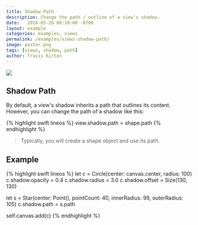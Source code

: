 ```yaml
---
title: Shadow Path
description: Change the path / outline of a view's shadow.
date:   2016-05-26 00:18:00 -0700
layout: example
categories: examples, views
permalink: /examples/views-shadow-path/
image: poster.png
tags: [views, shadow, path]
author: Travis Kirton
---
```

![](shadow-path.png)

## Shadow Path
By default, a view's shadow inherits a path that outlines its content. However, you can change the path of a shadow like this:

{% highlight swift lineos %}
view.shadow.path = shape.path
{% endhighlight %}

> Typically, you will create a shape object and use its path.

## Example
{% highlight swift lineos %}
let c = Circle(center: canvas.center, radius: 100)
c.shadow.opacity = 0.4
c.shadow.radius = 3.0
c.shadow.offset = Size(130, 130)

let s = Star(center: Point(), pointCount: 40, innerRadius: 99, outerRadius: 105)
c.shadow.path = s.path

self.canvas.add(c)
{% endhighlight %}
